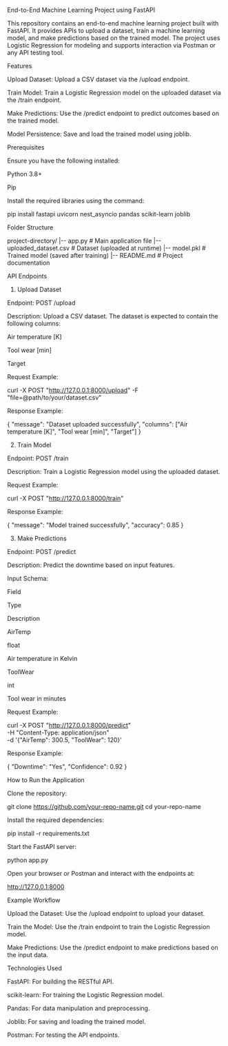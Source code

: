 End-to-End Machine Learning Project using FastAPI

This repository contains an end-to-end machine learning project built with FastAPI. It provides APIs to upload a dataset, train a machine learning model, and make predictions based on the trained model. The project uses Logistic Regression for modeling and supports interaction via Postman or any API testing tool.

Features

Upload Dataset: Upload a CSV dataset via the /upload endpoint.

Train Model: Train a Logistic Regression model on the uploaded dataset via the /train endpoint.

Make Predictions: Use the /predict endpoint to predict outcomes based on the trained model.

Model Persistence: Save and load the trained model using joblib.

Prerequisites

Ensure you have the following installed:

Python 3.8+

Pip

Install the required libraries using the command:

pip install fastapi uvicorn nest_asyncio pandas scikit-learn joblib

Folder Structure

project-directory/
|-- app.py               # Main application file
|-- uploaded_dataset.csv # Dataset (uploaded at runtime)
|-- model.pkl            # Trained model (saved after training)
|-- README.md            # Project documentation

API Endpoints

1. Upload Dataset

Endpoint: POST /upload

Description: Upload a CSV dataset. The dataset is expected to contain the following columns:

Air temperature [K]

Tool wear [min]

Target

Request Example:

curl -X POST "http://127.0.0.1:8000/upload" -F "file=@path/to/your/dataset.csv"

Response Example:

{
  "message": "Dataset uploaded successfully",
  "columns": ["Air temperature [K]", "Tool wear [min]", "Target"]
}

2. Train Model

Endpoint: POST /train

Description: Train a Logistic Regression model using the uploaded dataset.

Request Example:

curl -X POST "http://127.0.0.1:8000/train"

Response Example:

{
  "message": "Model trained successfully",
  "accuracy": 0.85
}

3. Make Predictions

Endpoint: POST /predict

Description: Predict the downtime based on input features.

Input Schema:

Field

Type

Description

AirTemp

float

Air temperature in Kelvin

ToolWear

int

Tool wear in minutes

Request Example:

curl -X POST "http://127.0.0.1:8000/predict" \
-H "Content-Type: application/json" \
-d '{"AirTemp": 300.5, "ToolWear": 120}'

Response Example:

{
  "Downtime": "Yes",
  "Confidence": 0.92
}

How to Run the Application

Clone the repository:

git clone https://github.com/your-repo-name.git
cd your-repo-name

Install the required dependencies:

pip install -r requirements.txt

Start the FastAPI server:

python app.py

Open your browser or Postman and interact with the endpoints at:

http://127.0.0.1:8000

Example Workflow

Upload the Dataset: Use the /upload endpoint to upload your dataset.

Train the Model: Use the /train endpoint to train the Logistic Regression model.

Make Predictions: Use the /predict endpoint to make predictions based on the input data.

Technologies Used

FastAPI: For building the RESTful API.

scikit-learn: For training the Logistic Regression model.

Pandas: For data manipulation and preprocessing.

Joblib: For saving and loading the trained model.

Postman: For testing the API endpoints.
